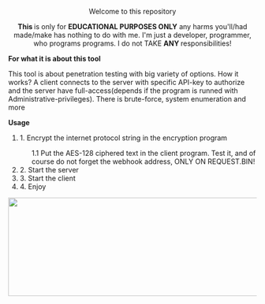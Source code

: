 <div class="present">
	<p align="center"> Welcome to this repository </p>
	<p align="center"> <b> This </b> is only for <b> EDUCATIONAL PURPOSES ONLY</b> any harms you'll/had made/make has nothing to do with me. I'm just a developer, programmer, who programs programs. I do not TAKE <b> ANY </b> responsibilities! </p>	
	<b align="left"> For what it is about this tool </b>
	<p align="left"> This tool is about penetration testing with big variety of options. How it works? A client connects to the server with specific API-key to authorize and the server have full-access(depends if the program is runned with Administrative-privileges). There is brute-force, system enumeration and more </p>
	<b align="left"> Usage </b>
	<p align="left"><ol type="square">
	<li> 1. Encrypt the internet protocol string in the encryption program </li>
	<ul> 1.1 Put the AES-128 ciphered text in the client program. Test it, and of course do not forget the webhook address, ONLY ON REQUEST.BIN! </ul>
	<li> 2. Start the server </li>
	<li> 3. Start the client </li>
	<li> 4. Enjoy </li>
	</ol>
</div>
<div class="img">
<p align="center"><img src="https://www.english-efl.com/wp-content/uploads/2019/12/test.jpg" width=800, height=200>
</div>
